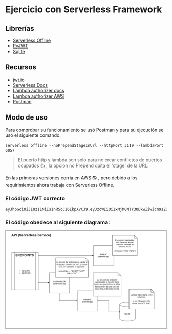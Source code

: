 # Ejercicio con Serverless Framework

## Librerías
* [Serverless Offline](https://www.serverless.com/plugins/serverless-offline)
* [PyJWT](https://pyjwt.readthedocs.io/en/latest/)
* [Sqlite](https://www.sqlite.org/index.html)

## Recursos
* [jwt.io](https://jwt.io)
* [Serverless Docs](https://www.serverless.com/plugins/serverless-offline)
* [Lambda authorizer docs](https://www.serverless.com/learn/tutorial/aws-lambda-authorizers-frontend-setup)
* [Lambda authorizer AWS](https://docs.aws.amazon.com/apigateway/latest/developerguide/apigateway-use-lambda-authorizer.html)
* [Postman](https://www.postman.com)

## Modo de uso
Para comprobar su funcionamiento se usó Postman y para su ejecución se usó el siguiente comando.

```
serverless offline --noPrependStageInUrl --httpPort 3119 --lambdaPort 6057
```
> El puerto http y lambda son solo para no crear conflictos de puertos ocupados :thumbsup: , la opción no Prepend quita el 'stage' de la URL.

En las primeras versiones corria en AWS :earth_americas: , pero debido a los requirimientos ahora trabaja con Serverless Offline.


### El código JWT correcto
```
eyJhbGciOiJIUzI1NiIsInR5cCI6IkpXVCJ9.eyJzdWIiOiIxMjM0NTY3ODkwIiwicm9sZSI6ImJvdCIsImFjY2Vzc0tleSI6IlFXRVJUWVVJT1AiLCJpYXQiOjE1MTYyMzkwMjJ9.VjEN_JL8qAUxYtE5H11r3_CoAaBIRqGKJ1VQo9iwPgI

```

### El código obedece al siguiente diagrama:
![alt text](https://github.com/forcesk/Serverless-frameWork-Ex/blob/a2333ee0694e5df0eb36996bddca6cc1dc2e6ffd/images/diagram.png) 
  


